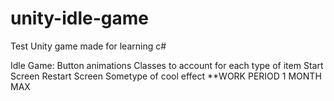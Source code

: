 # unity-idle-game
Test Unity game made for learning c#

Idle Game:
  Button animations
  Classes to account for each type of item
  Start Screen 
  Restart Screen
  Sometype of cool effect
**WORK PERIOD 1 MONTH MAX
